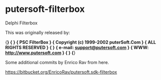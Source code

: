 # putersoft-filterbox
Delphi Filterbox

This was originally released by: 

{********************************************************}
{                                                        }
{  PSC FilterBox                                         }
{  Copyright (c) 1999-2002 puterSoft.Com                 }
{  ALL RIGHTS RESERVED                                   }
{                                                        }
{  e-mail: support@putersoft.com                         }
{     WWW: http://www.putersoft.com                      }
{                                                        }
{********************************************************}

Some additional commits by Enrico Rav from here. 

https://bitbucket.org/EnricoRav/putersoft.sdk-filterbox
